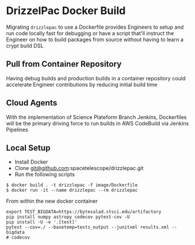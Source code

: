 # DrizzelPac Docker Build

Migrating `drizzlepac` to use a Dockerfile provides Engineers to setup and run code locally fast for debugging or have a script that'll instruct the Engineer on how to build packages from source without having to learn a crypt build DSL

## Pull from Container Repository

Having debug builds and production builds in a container repository could accelerate Engineer contributions by reducing initial build time

## Cloud Agents

With the implementation of Science Plateform Branch Jenkins, Dockerfiles will be the primary driving force to run builds in AWS CodeBuild via Jenkins Pipelines

## Local Setup

* Install Docker
* Clone git@github.com:spacetelescope/drizzlepac.git
* Run the following scripts

```
$ docker build . -t drizzlepac -f image/Dockerfile
$ docker run -it --name drizzlepac --rm drizzlepac
```

From within the new docker container

```
export TEST_BIGDATA=https://bytesalad.stsci.edu/artifactory
pip install numpy astropy codecov pytest-cov -U
pip install -U -e '.[test]'
pytest --cov=./ --basetemp=tests_output --junitxml results.xml --bigdata
# codecov
```
